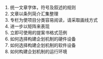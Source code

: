 1. 统一文章字体，符号及叙述的规则
2. 文章以条列简介汇集整理
3. 专栏为使项目分类容易阅读，请采取画线方式
4. 进一步以矩阵来表现
5. 立即可使用的提案书格式范例
6. 如何选择构建企划机制的硬件设备
7. 如何选择构建企划机制的软件设备
8. 如何构建企划机制的运行环境